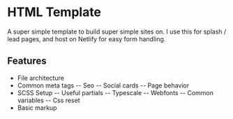 # HTML Template
A super simple template to build super simple sites on. I use this for splash / lead pages, and host on Netlify for easy form handling.

## Features
- File architecture
- Common meta tags
-- Seo
-- Social cards
-- Page behavior
- SCSS Setup
-- Useful partials
-- Typescale
-- Webfonts
-- Common variables
-- Css reset
- Basic markup
